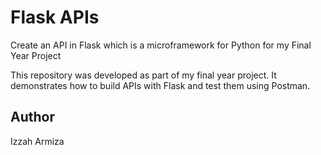 # Flask APIs

Create an API in Flask which is a microframework for Python for my Final Year Project

This repository was developed as part of my final year project. It demonstrates how to build APIs with Flask and test them using Postman.

## Author

Izzah Armiza
